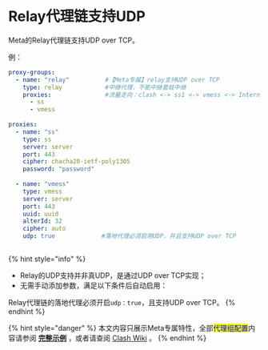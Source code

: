 # Relay代理链支持UDP

Meta的Relay代理链支持UDP over TCP。

例：

```yaml
proxy-groups:
  - name: "relay"          #【Meta专属】relay支持UDP over TCP
    type: relay            #中继代理，不能中继套娃中继
    proxies:               #流量走向：clash <-> ss1 <-> vmess <-> Internet
      - ss
      - vmess
      
proxies:
  - name: "ss"
    type: ss
    server: server
    port: 443
    cipher: chacha20-ietf-poly1305
    password: "password"
    
  - name: "vmess"
    type: vmess
    server: server
    port: 443
    uuid: uuid
    alterId: 32
    cipher: auto
    udp: true             #落地代理必须启用UDP，并且支持UDP over TCP
       
```

{% hint style="info" %}
* Relay的UDP支持并非真UDP，是通过UDP over TCP实现；
* 无需手动添加参数，满足以下条件后自动启用：

&#x20;      Relay代理链的落地代理必须开启`udp：true`，且支持UDP over TCP。
{% endhint %}



{% hint style="danger" %}
本文内容只展示Meta专属特性，全部<mark style="color:blue;">代理组配置</mark>内容请参阅 [**完整示例**](../../example/ex1.md#dai-li-zu-pei-zhi) ，或者请查阅 [Clash Wiki](https://lancellc.gitbook.io/clash/clash-config-file/proxy-groups) 。
{% endhint %}

